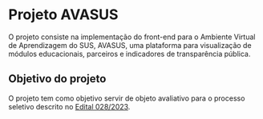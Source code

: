 # Projeto AVASUS

O projeto consiste na implementação do front-end para o Ambiente Virtual de Aprendizagem do SUS, AVASUS, uma plataforma para
visualização de módulos educacionais, parceiros e indicadores de transparência pública.

## Objetivo do projeto
O projeto tem como objetivo servir de objeto avaliativo para o processo seletivo descrito no [Edital 028/2023](https://lais.huol.ufrn.br/lais-ufrn-seleciona-alunos-de-graduacao-e-pos-graduacao-para-atuar-no-projeto-revela/).